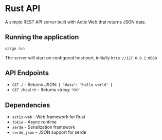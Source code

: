 # Rust API

A simple REST API server built with Actix Web that returns JSON data.

## Running the application

```bash
cargo run
```

The server will start on configured host:port, initially `http://127.0.0.1:8080`

## API Endpoints

- `GET /` - Returns JSON: `{ "data": "hello world" }`
- `GET /health` - Returns string: `"OK"`

## Dependencies

- `actix-web` - Web framework for Rust
- `tokio` - Async runtime
- `serde` - Serialization framework
- `serde_json` - JSON support for serde

